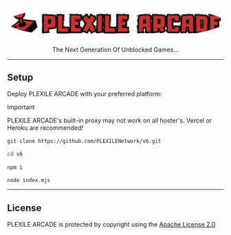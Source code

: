 <p align="center">
<kbd>
   <img src="/public/images/banner2.png" alt="PLEXILE ARCADE" style="border-radius: 50%; width: 600px; height: auto;">
</kbd>
</p>
<p align="center">The Next Generation Of Unblocked Games...</p>

---

## Setup

Deploy PLEXILE ARCADE with your preferred platform:

> [!IMPORTANT]  
> PLEXILE ARCADE's built-in proxy may not work on all hoster's. Vercel or Heroku are recommended!

```
git clone https://github.com/PLEXILENetwork/v6.git
```
```sh
cd v6
```
```
npm i
```
```
node index.mjs
```

---

## License

PLEXILE ARCADE is protected by copyright using the [Apache License 2.0](./LICENSE)

